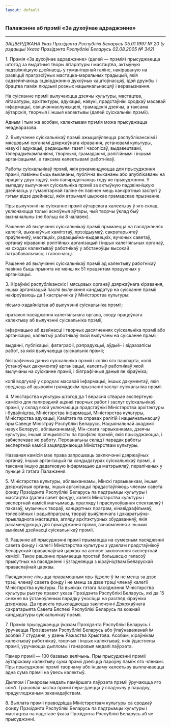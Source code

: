 ```yaml
---
layout: default
---
```


### Палажэнне аб прэміі «За духоўнае адраджэнне»

****

<span class="underline"></span>

*ЗАЦВЕРДЖАНА Указ Прэзідэнта Рэспублікі Беларусь 05.01.1997 № 20 (у
рэдакцыі Указа Прэзідэнта Рэспублікі Беларусь 02.08.2005 № 342)*

1\. Прэмія «За духоўнае адраджэнне» (далей — прэмія) прысуджаецца штогод
за выдатныя творы літаратуры і мастацтва, актыўную падзвіжніцкую
дзейнасць у гуманітарнай галіне, накіраваную на развіццё
прагрэсіўных мастацка-маральных традыцый, якія садзейнічаюць
сцвярджэнню духоўных каштоўнасцяў, ідэй дружбы і брацтва паміж
людзьмі розных нацыянальнасцяў і веравызнання.

На суісканне прэміі вылучаюцца дзеячы культуры, мастацтва, літаратуры,
архітэктуры, адукацыі, навукі, прадстаўнікі сродкаў масавай
інфармацыі, свяшчэннаслужыцелі, грамадскія дзеячы, а таксама
аўтарскія, творчыя і іншыя калектывы (далей суіскальнікі прэміі).

Адным і тым жа асобам, калектывам прэмія можа прысуджацца неаднаразова.

2\. Вылучэнне суіскальнікаў прэміі ажыццяўляецца рэспубліканскімі і
мясцовымі органамі дзяржаўнага кіравання, установамі культуры,
навукі і адукацыі, рэдакцыямі газет і часопісаў, выдавецтвамі,
тэлерадыёкампаніямі, творчымі, грамадскімі, рэлігійнымі і іншымі
арганізацыямі, а таксама калектывамі работнікаў.

Работы суіскальнікаў прэміі, якія рэкамендуюцца для прысуджэння прэміі,
павінны быць выкананы, публічна выкананы або апублікаваны на працягу
двух гадоў, якія папярэднічаюць году яе прысуджэння. У выпадку
вылучэння суіскальніка прэміі за актыўную падзвіжніцкую дзейнасць
у гуманітарнай галіне ён павінен мець канкрэтныя заслугі ў гэтым відзе
дзейнасці, якія атрымалі шырокае грамадскае прызнанне.

Пры вылучэнні на суісканне прэміі аўтарскага калектыву ў яго склад
уключаюцца толькі асноўныя аўтары, чый творчы ўклад быў
вызначальны (не больш як 8 чалавек).

Рашэнне аб вылучэнні суіскальнікаў прэміі прымаецца на пасяджэннях
калегій, выканаўчых камітэтаў, прэзідыумаў, сакратарыятаў
праўленняў, мастацкіх, рэдакцыйна-выдавецкіх, вучоных саветаў,
органаў кіравання рэлігійных арганізацый і іншых калегіяльных органаў,
на сходах калектываў работнікаў у абстаноўцы высокай патрабавальнасці і
галоснасці.

Рашэнне аб вылучэнні суіскальнікаў прэміі ад калектыву работнікаў
павінна быць прынята не менш як 51 працэнтам працуючых у
арганізацыі.

3\. Кіраўнікі рэспубліканскіх і мясцовых органаў дзяржаўнага кіравання,
іншых арганізацый пасля вылучэння кандыдатур на суісканне прэміі
накіроўваюць да 1 кастрычніка ў Міністэрства культуры:

пісьмо-хадайніцтва аб вылучэнні суіскальніка прэміі;

пратакол пасяджэння калегіяльнага органа, сходу працоўнага калектыву аб
вылучэнні суіскальніка прэміі;

інфармацыю аб дзейнасці і творчых дасягненнях суіскальніка прэміі або
арганізацыі, калектыў работнікаў якой вылучаны на суісканне прэміі;

выданні, публікацыі, фатаграфіі, рэпрадукцыі, аўдыё- і відэазапісы
работ, за якія вылучаецца суіскальнік прэміі;

біяграфічныя даныя суіскальніка прэміі і копію яго пашпарта, копіі
ўстаноўчых дакументаў арганізацыі, калектыў работнікаў якой
вылучаны на суісканне прэміі, і біяграфічныя даныя яе кіраўніка;

копіі водгукаў у сродках масавай інфармацыі, іншых дакументаў, якія
сведчаць аб шырокім грамадскім прызнанні заслуг суіскальніка
прэміі.

4\. Міністэрства культуры штогод да 1 верасня стварае экспертную камісію
для папярэдняй ацэнкі творчых работ і заслуг суіскальнікаў прэміі, у
склад якой уключаюцца прадстаўнікі Міністэрства архітэктуры і
будаўніцтва, Міністэрства інфармацыі, Міністэрства культуры,
Міністэрства адукацыі, Камітэта па справах рэлігій і
нацыянальнасцяў пры Савеце Міністраў Рэспублікі Беларусь,
Нацыянальнай акадэміі навук Беларусі, аблвыканкамаў, Мін-скага
гарвыканкама, дзеячы культуры, іншыя спецыялісты па профілю
прэмій, якія прысуджаюцца, і забяспечвае яе работу. Персанальны склад
і парадак работы экспертнай камісіі зацвярджаюцца Міністэрствам
культуры.

Названая камісія мае права запрошваць заключэнні дзяржаўных органаў,
іншых арганізацый па кандыдатурах суіскальнікаў прэміі, а таксама
іншую дадатковую інфармацыю да матэрыялаў, пералічаных у пункце 3
гэтага Палажэння.

5\. Міністэрства культуры, аблвыканкамы, Мінскі гарвыканкам, іншыя
дзяржаўныя органы, іншыя арганізацыі прадастаўляюць членам савета
фонду Прэзідэнта Рэспублікі Беларусь па падтрымцы культуры і мастацтва
(далей савет фонду), калегіі Міністэрства культуры і экспертнай камісіі
магчымасць прагляду і праслухоўвання спектакляў і паказаў, музычных
твораў, канцэртных праграм, кінавідэафільмаў, тэлевізійных і
радыёпраграм, твораў выяўленчага і дэкаратыўна-прыкладнога
мастацтва, агляду архітэктурных збудаванняў, якія рэкамендуюцца
для прысуджэння прэміі, азнаямлення з іншымі вынікамі дзейнасці
суіскальнікаў прэміі.

6\. Рашэнне аб прысуджэнні прэміі прымаецца на сумесным пасяджэнні
савета фонду і калегіі Міністэрства культуры з удзелам
прадстаўнікоў Беларускай праваслаўнай царквы на аснове
заключэння экспертнай камісіі. Такое рашэнне прымаецца простай
большасцю галасоў прысутных на пасяджэнні і ўзгадняецца з
кіраўніцтвам Беларускай праваслаўнай царквы.

Пасяджэнне лічыцца правамоцным пры ўдзеле ў ім не менш за дзве трэці
членаў савета фонду і не менш за дзве трэці членаў калегіі
Міністэрства культуры. Па выніках гэтага пасяджэння
Міністэрства культуры рыхтуе праект указа Прэзідэнта
Рэспублікі Беларусь, які да 15 снежня ва ўстаноўленым парадку
ўносіцца на разгляд кіраўніка дзяржавы. Да праекта прыкладаюцца
заключэнні Дзяржаўнага сакратарыята Савета Бяспекі Рэспублікі
Беларусь па кожнай кандыдатуры суіскальнікаў прэміі.

7\. Прэмія прысуджаецца ўказам Прэзідэнта Рэспублікі Беларусь і
ўручаецца Прэзідэнтам Рэспублікі Беларусь або ўпаўнаважанай ім
асобай 7 студзеня, у дзень Ражаства Хрыстова. Асобам, кіраўнікам
калектываў работнікаў, творчых і іншых калектываў, якія ўдастоены
прэміі, уручаюцца дыпломы і ганаровыя медалі лаўрэата.

Памер прэміі — 100 базавых велічынь. Пры прысуджэнні прэміі аўтарскаму
калектыву сума прэміі дзеліцца пароўну паміж яго членамі. Пры
прысуджэнні прэміі творчаму або іншаму калектыву выплачваецца
адна сума прэміі на ўвесь калектыў.

Дыплом і Ганаровы медаль памёршага лаўрэата прэміі ўручаюцца яго сям'і.
Грашовая частка прэміі пера-даецца ў спадчыну ў парадку, прадугледжаным
заканадаўствам.

8\. Выплата прэміі праводзіцца Міністэрствам культуры са сродкаў фонду
Прэзідэнта Рэспублікі Беларусь па падтрымцы культуры і мастацтва на
падставе ўказа Прэзідэнта Рэспублікі Беларусь аб яе прысуджэнні.
